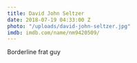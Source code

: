 ```yaml
---
title: David John Seltzer
date: 2018-07-19 04:33:00 Z
photo: "/uploads/david-john-seltzer.jpg"
imdb: imdb.com/name/nm9420509/
---
```


Borderline frat guy
